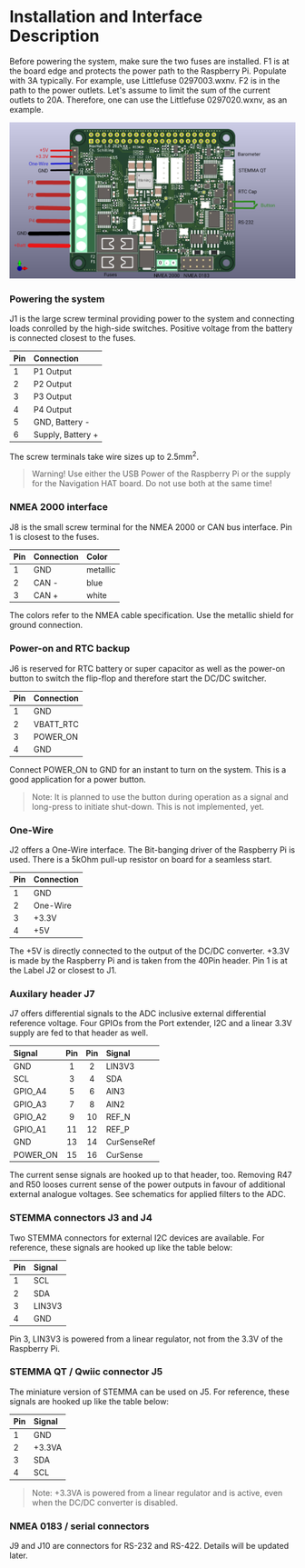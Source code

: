 # Installation and Interface Description
Before powering the system, make sure the two fuses are installed. F1 is at the board edge and protects the power path to the Raspberry Pi. Populate with 3A typically. For example, use Littlefuse 0297003.wxnv. F2 is in the path to the power outlets. Let's assume to limit the sum of the current outlets to 20A. Therefore, one can use the Littlefuse 0297020.wxnv, as an example.

![Diagram and Connections](./images/NavHAT-diagram.png)

### Powering the system
J1 is the large screw terminal providing power to the system and connecting loads conrolled by the high-side switches. Positive voltage from the battery is connected closest to the fuses.

|Pin|Connection|
|:--|:---------|
|1|P1 Output|
|2|P2 Output|
|3|P3 Output|
|4|P4 Output|
|5|GND, Battery -|
|6|Supply, Battery +|

The screw terminals take wire sizes up to 2.5mm<sup>2</sup>.
> Warning! 
> Use either the USB Power of the Raspberry Pi or the supply for the Navigation HAT board. Do not use both at the same time!

### NMEA 2000 interface
J8 is the small screw terminal for the NMEA 2000 or CAN bus interface. Pin 1 is closest to the fuses.

|Pin|Connection|Color|
|:--|:----|:-------|
|1  |GND  |metallic|
|2  |CAN -|blue    |
|3  |CAN +|white   |

The colors refer to the NMEA cable specification. Use the metallic shield for ground connection.

### Power-on and RTC backup
J6 is reserved for RTC battery or super capacitor as well as the power-on button to switch the flip-flop and therefore start the DC/DC switcher.

|Pin|Connection|
|:--|:-------|
|1|GND       |
|2|VBATT_RTC |
|3|POWER_ON  |
|4|GND       |

Connect POWER_ON to GND for an instant to turn on the system. This is a good application for a power button. 
> Note: It is planned to use the button during operation as a signal and long-press to initiate shut-down. This is not implemented, yet.


### One-Wire
J2 offers a One-Wire interface. The Bit-banging driver of the Raspberry Pi is used. There is a 5kOhm pull-up resistor on board for a seamless start.

|Pin|Connection|
|:--|:------|
|1|GND      |
|2|One-Wire |
|3|+3.3V    |
|4|+5V      |

The +5V is directly connected to the output of the DC/DC converter. +3.3V is made by the Raspberry Pi and is taken from the 40Pin header. Pin 1 is at the Label J2 or closest to J1.

### Auxilary header J7
J7 offers differential signals to the ADC inclusive external differential reference voltage. Four GPIOs from the Port extender, I2C and a linear 3.3V supply are fed to that header as well.

|Signal    |Pin|Pin|Signal       |
|:---------|:-:|:-:|:------------|
| GND      | 1 | 2 | LIN3V3      |
| SCL      | 3 | 4 | SDA         |
| GPIO_A4  | 5 | 6 | AIN3        |
| GPIO_A3  | 7 | 8 | AIN2        |
| GPIO_A2  | 9 | 10| REF_N       |
| GPIO_A1  | 11| 12| REF_P       |
| GND      | 13| 14| CurSenseRef |
| POWER_ON | 15| 16| CurSense    |

The current sense signals are hooked up to that header, too. Removing R47 and R50 looses current sense of the power outputs in favour of additional external analogue voltages. See schematics for applied filters to the ADC.

### STEMMA connectors J3 and J4
Two STEMMA connectors for external I2C devices are available. For reference, these signals are hooked up like the table below:

|Pin|Signal|
|:--|:-----|
|1 |SCL    |
|2 |SDA    |
|3 |LIN3V3 |
|4 |GND    |

Pin 3, LIN3V3 is powered from a linear regulator, not from the 3.3V of the Raspberry Pi.

### STEMMA QT / Qwiic connector J5

The miniature version of STEMMA can be used on J5. For reference, these signals are hooked up like the table below:

|Pin|Signal|
|:--|:-----|
|1 |GND    |
|2 |+3.3VA |
|3 |SDA    |
|4 |SCL    |

> Note: +3.3VA is powered from a linear regulator and is active, even when the DC/DC converter is disabled.

### NMEA 0183 / serial connectors
J9 and J10 are connectors for RS-232 and RS-422. Details will be updated later.
